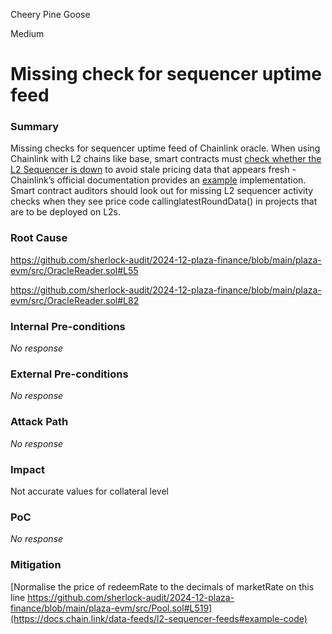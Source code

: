 Cheery Pine Goose

Medium

# Missing check for sequencer uptime feed

### Summary

Missing checks for sequencer uptime feed of Chainlink oracle. When using Chainlink with L2 chains like base, smart contracts must [check whether the L2 Sequencer is down](https://github.com/sherlock-audit/2023-01-sentiment-judging/issues/16) to avoid stale pricing data that appears fresh - Chainlink’s official documentation provides an [example](https://docs.chain.link/data-feeds/l2-sequencer-feeds#example-code) implementation. Smart contract auditors should look out for missing L2 sequencer activity checks when they see price code callinglatestRoundData() in projects that are to be deployed on L2s.


### Root Cause

https://github.com/sherlock-audit/2024-12-plaza-finance/blob/main/plaza-evm/src/OracleReader.sol#L55

https://github.com/sherlock-audit/2024-12-plaza-finance/blob/main/plaza-evm/src/OracleReader.sol#L82

### Internal Pre-conditions

_No response_

### External Pre-conditions

_No response_

### Attack Path

_No response_

### Impact

Not accurate values for collateral level

### PoC

_No response_

### Mitigation

[Normalise the price of redeemRate to the decimals of marketRate on this line https://github.com/sherlock-audit/2024-12-plaza-finance/blob/main/plaza-evm/src/Pool.sol#L519](https://docs.chain.link/data-feeds/l2-sequencer-feeds#example-code)